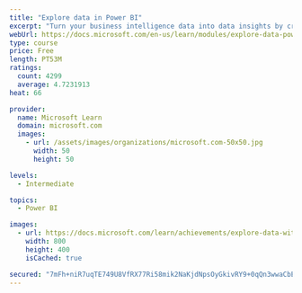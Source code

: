 ```yaml
---
title: "Explore data in Power BI"
excerpt: "Turn your business intelligence data into data insights by creating and configuring Power BI dashboards."
webUrl: https://docs.microsoft.com/en-us/learn/modules/explore-data-power-bi/
type: course
price: Free
length: PT53M
ratings:
  count: 4299
  average: 4.7231913
heat: 66

provider:
  name: Microsoft Learn
  domain: microsoft.com
  images:
    - url: /assets/images/organizations/microsoft.com-50x50.jpg
      width: 50
      height: 50

levels:
  - Intermediate

topics:
  - Power BI

images:
  - url: https://docs.microsoft.com/learn/achievements/explore-data-with-power-bi-desktop-social.png
    width: 800
    height: 400
    isCached: true

secured: "7mFh+niR7uqTE749U8VfRX77Ri58mik2NaKjdNpsOyGkivRY9+0qQn3wwaCbElPmxgq3YSgNRqXKgfzjzsf0S6aBKrG5BeAPGkR9GtiCaEN5JqHmfc4oxN426m47FUAnsRBhhW55vg5HPCxKZwze91gC6BrI6TuKahwwyTERTfZUD0yfAD/v9bf9Ctg2LowSPUWNvG5p1oeZIzK2Q+3zljOErZYKbWxvXiaHQ4j+FYQf6vFwT7lkjW9Y8CuqoVEuRnQnB9Lrv6LcCDEvC/VYtDDjy06+IlzUKU2CVPbntLNBzhrChBFHZfYYHWi1aFMPbM8yYipCUlgXW2avoHrzDOs39lP4KvLPve76XO1UOHSXCGERbQt+X5kPTFAK24Haq0skHuc2ujaoQgM7bpiUYHImCytLohncHFQO/I8JElI=;O0Z1zpp8HRKdaOUNSUfXTw=="
---
```


